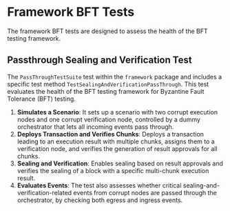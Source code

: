 # Framework BFT Tests
The framework BFT tests are designed to assess the health of the BFT testing framework. 

## Passthrough Sealing and Verification Test
The `PassThroughTestSuite` test within the `framework` package and includes a specific test method `TestSealingAndVerificationPassThrough`. 
This test evaluates the health of the BFT testing framework for Byzantine Fault Tolerance (BFT) testing.
1. **Simulates a Scenario**: It sets up a scenario with two corrupt execution nodes and one corrupt verification node, controlled by a dummy orchestrator that lets all incoming events pass through.
2. **Deploys Transaction and Verifies Chunks**: Deploys a transaction leading to an execution result with multiple chunks, assigns them to a verification node, and verifies the generation of result approvals for all chunks.
3. **Sealing and Verification**: Enables sealing based on result approvals and verifies the sealing of a block with a specific multi-chunk execution result.
4. **Evaluates Events**: The test also assesses whether critical sealing-and-verification-related events from corrupt nodes are passed through the orchestrator, by checking both egress and ingress events.
